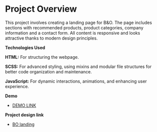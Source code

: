# Project Overview

This project involves creating a landing page for B&O. The page includes sections with recommended products, product categories, company information and a contact form. 
All content is responsive and looks attractive thanks to modern design principles.

**Technologies Used **

**HTML:** For structuring the webpage.

**SCSS:** For advanced styling, using mixins and modular file structures for better code organization and maintenance.

**JavaScript:** For dynamic interactions, animations, and enhancing user experience.

**Demo**
  - [DEMO LINK](https://serhiivoitiuk.github.io/B-O_landing-page/)

**Project design link**
  - [BO landing](https://www.figma.com/design/DtkQmQ797hk0nI4KfMi2Uq/BOSE-New-Version?node-id=6817-212&t=vTv5uSZwkJh8rcUL-0)
